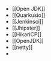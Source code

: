 - [[Open JDK]]
- [[Quarkusio]]
- [[Jenkinsci]]
- [[Jhipster]]
- [[HikariCP]]
- [[OpenJDK]]
- [[netty]]
-